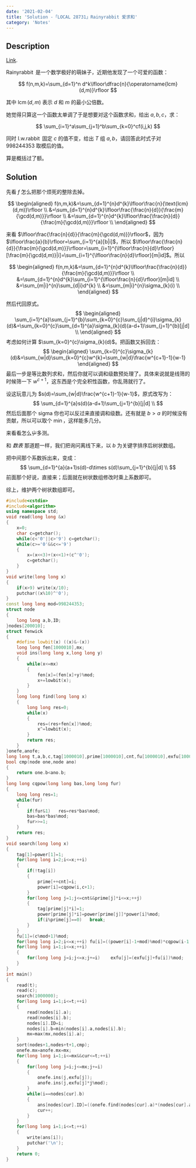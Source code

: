 ```yaml
---
date: '2021-02-04'
title: 'Solution -「LOCAL 28731」Rainyrabbit 爱求和'
category: 'Notes'
---
```


## Description

[Link](http://222.180.160.110:1024/problem/28731).

$\operatorname{Rainyrabbit}$ 是一个数学极好的萌妹子，近期他发现了一个可爱的函数：

$$
f(n,m,k)=\sum_{d=1}^n d^k\lfloor\dfrac{n}{\operatorname{lcm}(d,m)}\rfloor
$$

其中 $\operatorname{lcm}(d,m)$ 表示 $d$ 和 $m$ 的最小公倍数。

她觉得只算这一个函数太单调了于是想要对这个函数求和，给出 $a,b,c$，求：

$$
\sum_{i=1}^a\sum_{j=1}^b\sum_{k=0}^cf(i,j,k)
$$

同时 $\operatorname{I.w.rabbit}$ 固定 $c$ 的值不变，给出 $T$ 组 $a,b$，请回答此时式子对 $998244353$ 取模后的值。

算是概括过了额。

## Solution

先看 $f$ 怎么把那个烦死的整除去掉。

$$
\begin{aligned}
f(n,m,k)&=\sum_{d=1}^{n}d^{k}\lfloor\frac{n}{\text{lcm}(d,m)}\rfloor \\
&=\sum_{d=1}^{n}d^{k}\lfloor\frac{\frac{n}{d}}{\frac{m}{\gcd(d,m)}}\rfloor \\
&=\sum_{d=1}^{n}d^{k}\lfloor\frac{\frac{n}{d}}{\frac{m}{\gcd(d,m)}}\rfloor \\
\end{aligned}
$$

来看 $\lfloor\frac{\frac{n}{d}}{\frac{m}{\gcd(d,m)}}\rfloor$，因为 $\lfloor\frac{a}{b}\rfloor=\sum_{i=1}^{a}[b|i]$，所以 $\lfloor\frac{\frac{n}{d}}{\frac{m}{\gcd(d,m)}}\rfloor=\sum_{i=1}^{\lfloor\frac{n}{d}\rfloor}[\frac{m}{\gcd(d,m)}|i]=\sum_{i=1}^{\lfloor\frac{n}{d}\rfloor}[m|id]$。所以

$$
\begin{aligned}
f(n,m,k)&=\sum_{d=1}^{n}d^{k}\lfloor\frac{\frac{n}{d}}{\frac{m}{\gcd(d,m)}}\rfloor \\
&=\sum_{d=1}^{n}d^{k}\sum_{i=1}^{\lfloor\frac{n}{d}\rfloor}[m|id] \\
&=\sum_{m|i}^{n}\sum_{d|i}d^{k} \\
&=\sum_{m|i}^{n}\sigma_{k}(i) \\
\end{aligned}
$$

然后代回原式。
$$
\begin{aligned}
\sum_{i=1}^{a}\sum_{j=1}^{b}\sum_{k=0}^{c}\sum_{j|d}^{i}\sigma_{k}(d)&=\sum_{k=0}^{c}\sum_{d=1}^{a}\sigma_{k}(d)(a-d+1)\sum_{j=1}^{b}[j|d] \\
\end{aligned}
$$
考虑如何计算 $\sum_{k=0}^{c}\sigma_{k}(d)$。把函数又拆回去：
$$
\begin{aligned}
\sum_{k=0}^{c}\sigma_{k}(d)&=\sum_{w|d}\sum_{k=0}^{c}w^{k}=\sum_{w|d}\frac{w^{c+1}-1}{w-1}
\end{aligned}
$$
最后一步是等比数列求和，然后你就可以调和级数预处理了。具体来说就是线筛的时候筛一下 $w^{c+1}$，这东西是个完全积性函数，你乱筛就行了。

设这玩意儿为 $s(d)=\sum_{w|d}\frac{w^{c+1}-1}{w-1}$，原式改写为：
$$
\sum_{d=1}^{a}s(d)(a-d+1)\sum_{j=1}^{b}[j|d] \\
$$
然后后面那个 sigma 你也可以反过来直接调和级数。还有就是 $b>a$ 的时候没有贡献，所以可以取个 $\min$，这样能多几分。

来看看怎么屮多测。

和 *数表* 那道题一样，我们把询问离线下来，以 $b$ 为关键字排序后树状数组。

把中间那个系数拆出来，变成：
$$
\sum_{d=1}^{a}(a+1)s(d)-d\times s(d)\sum_{j=1}^{b}[j|d] \\
$$
前面那个好说，直接来；后面就在树状数组修改时乘上系数即可。

综上，维护两个树状数组即可。

```cpp
#include<cstdio>
#include<algorithm>
using namespace std;
void read(long long &x)
{
	x=0;
	char c=getchar();
	while(c<'0'||c>'9')	c=getchar();
	while(c>='0'&&c<='9')
	{
		x=(x<<3)+(x<<1)+(c^'0');
		c=getchar();
	}
}
void write(long long x)
{
	if(x>9)	write(x/10);
	putchar((x%10)^'0');
}
const long long mod=998244353;
struct node
{
	long long a,b,ID;
}nodes[200010];
struct fenwick
{
	#define lowbit(x) ((x)&-(x))
	long long fen[1000010],mx;
	void ins(long long x,long long y)
	{
		while(x<=mx)
		{
			fen[x]=(fen[x]+y)%mod;
			x+=lowbit(x);
		}
	}
	long long find(long long x)
	{
		long long res=0;
		while(x)
		{
			res=(res+fen[x])%mod;
			x^=lowbit(x);
		}
		return res;
	}
}onefe,anofe;
long long t,a,b,c,tag[1000010],prime[1000010],cnt,fu[1000010],exfu[1000010],power[1000010],cur=1,mx,ans[200010];
bool cmp(node one,node ano)
{
	return one.b<ano.b;
}
long long cqpow(long long bas,long long fur)
{
	long long res=1;
	while(fur)
	{
		if(fur&1)	res=res*bas%mod;
		bas=bas*bas%mod;
		fur>>=1;
	}
	return res;
}
void search(long long x)
{
	tag[1]=power[1]=1;
	for(long long i=2;i<=x;++i)
	{
		if(!tag[i])
		{
			prime[++cnt]=i;
			power[i]=cqpow(i,c+1);
		}
		for(long long j=1;j<=cnt&&prime[j]*i<=x;++j)
		{
			tag[prime[j]*i]=1;
			power[prime[j]*i]=power[prime[j]]*power[i]%mod;
			if(i%prime[j]==0)	break;
		}
	}
	fu[1]=(c%mod+1)%mod;
	for(long long i=2;i<=x;++i)	fu[i]=((power[i]-1+mod)%mod)*cqpow(i-1,mod-2)%mod;
	for(long long i=1;i<=x;++i)
	{
		for(long long j=i;j<=x;j+=i)	exfu[j]=(exfu[j]+fu[i])%mod;
	}
}
int main()
{
	read(t);
	read(c);
	search(1000000);
	for(long long i=1;i<=t;++i)
	{
		read(nodes[i].a);
		read(nodes[i].b);
		nodes[i].ID=i;
		nodes[i].b=min(nodes[i].a,nodes[i].b);
		mx=max(mx,nodes[i].a);
	}
	sort(nodes+1,nodes+t+1,cmp);
	onefe.mx=anofe.mx=mx;
	for(long long i=1;i<=mx&&cur<=t;++i)
	{
		for(long long j=i;j<=mx;j+=i)
		{
			onefe.ins(j,exfu[j]);
			anofe.ins(j,exfu[j]*j%mod);
		}
		while(i==nodes[cur].b)
		{
			ans[nodes[cur].ID]=((onefe.find(nodes[cur].a)*(nodes[cur].a+1))%mod-anofe.find(nodes[cur].a)+mod)%mod;
			cur++;
		}
	}
	for(long long i=1;i<=t;++i)
	{
		write(ans[i]);
		putchar('\n');
	}
	return 0;
}
```